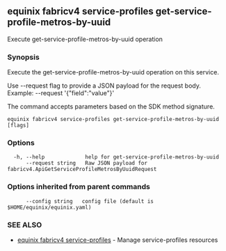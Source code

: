 ## equinix fabricv4 service-profiles get-service-profile-metros-by-uuid

Execute get-service-profile-metros-by-uuid operation

### Synopsis

Execute the get-service-profile-metros-by-uuid operation on this service.

Use --request flag to provide a JSON payload for the request body.
Example: --request '{"field":"value"}'

The command accepts parameters based on the SDK method signature.

```
equinix fabricv4 service-profiles get-service-profile-metros-by-uuid [flags]
```

### Options

```
  -h, --help             help for get-service-profile-metros-by-uuid
      --request string   Raw JSON payload for fabricv4.ApiGetServiceProfileMetrosByUuidRequest
```

### Options inherited from parent commands

```
      --config string   config file (default is $HOME/equinix/equinix.yaml)
```

### SEE ALSO

* [equinix fabricv4 service-profiles](equinix_fabricv4_service-profiles.md)	 - Manage service-profiles resources

